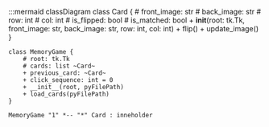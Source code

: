 :::mermaid
classDiagram
    class Card {
        # front_image: str 
        # back_image: str
        # row: int
        # col: int
        # is_flipped: bool
        # is_matched: bool 
        + __init__(root: tk.Tk, front_image: str, back_image: str, row: int, col: int)
        + flip()
        + update_image()
    }

    class MemoryGame {
        # root: tk.Tk
        # cards: list ~Card~
        + previous_card: ~Card~
        + click_sequence: int = 0
        + __init__(root, pyFilePath)
        + load_cards(pyFilePath)
    }

    MemoryGame "1" *-- "*" Card : inneholder
